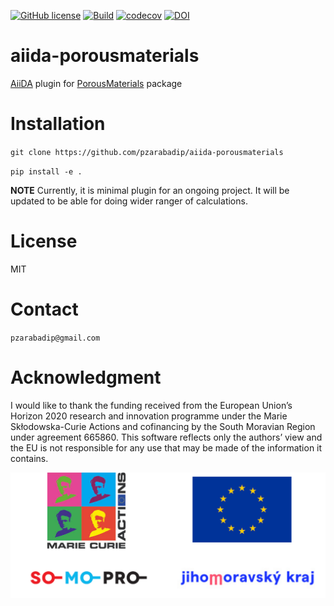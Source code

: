 [![GitHub license](https://img.shields.io/badge/license-MIT-blue.svg)](https://github.com/pzarabadip/aiida-porousmaterials/blob/master/LICENSE)
[![Build](https://github.com/pzarabadip/aiida-porousmaterials/workflows/Build/badge.svg)](https://github.com/pzarabadip/aiida-porousmaterials/actions?query=workflow%3Aci+branch%3Amaster)
[![codecov](https://codecov.io/gh/pzarabadip/aiida-porousmaterials/branch/github-actions/graph/badge.svg)](https://codecov.io/gh/pzarabadip/aiida-porousmaterials)
[![DOI](https://zenodo.org/badge/201230518.svg)](https://zenodo.org/badge/latestdoi/201230518)

# aiida-porousmaterials
[AiiDA](www.aiida.net) plugin for [PorousMaterials](https://github.com/SimonEnsemble/PorousMaterials.jl) package

# Installation
`git clone https://github.com/pzarabadip/aiida-porousmaterials`

`pip install -e .`

**NOTE** Currently, it is minimal plugin for an ongoing project. It will be updated to be able for doing wider ranger of calculations.

# License
MIT

# Contact
`pzarabadip@gmail.com`

# Acknowledgment
I would like to thank the funding received from the European Union’s Horizon 2020 research and innovation programme under the Marie Skłodowska-Curie Actions and cofinancing by the South Moravian Region under agreement 665860. This software reflects only the authors’ view and the EU is not responsible for any use that may be made of the information it contains.

![aiida-porousmaterials](ackn_logo.png)
